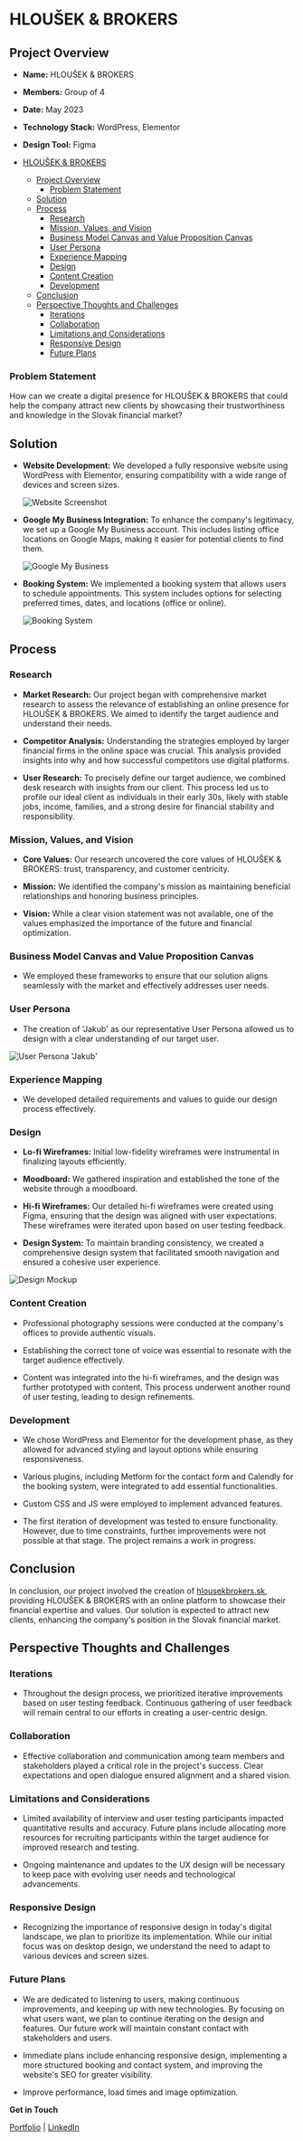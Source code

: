 # HLOUŠEK & BROKERS

## Project Overview

- **Name:** HLOUŠEK & BROKERS
- **Members:** Group of 4
- **Date:** May 2023
- **Technology Stack:** WordPress, Elementor
- **Design Tool:** Figma

- [HLOUŠEK \& BROKERS](#hloušek--brokers)
  - [Project Overview](#project-overview)
    - [Problem Statement](#problem-statement)
  - [Solution](#solution)
  - [Process](#process)
    - [Research](#research)
    - [Mission, Values, and Vision](#mission-values-and-vision)
    - [Business Model Canvas and Value Proposition Canvas](#business-model-canvas-and-value-proposition-canvas)
    - [User Persona](#user-persona)
    - [Experience Mapping](#experience-mapping)
    - [Design](#design)
    - [Content Creation](#content-creation)
    - [Development](#development)
  - [Conclusion](#conclusion)
  - [Perspective Thoughts and Challenges](#perspective-thoughts-and-challenges)
    - [Iterations](#iterations)
    - [Collaboration](#collaboration)
    - [Limitations and Considerations](#limitations-and-considerations)
    - [Responsive Design](#responsive-design)
    - [Future Plans](#future-plans)

### Problem Statement

How can we create a digital presence for HLOUŠEK & BROKERS that could help the company attract new clients by showcasing their trustworthiness and knowledge in the Slovak financial market?

## Solution

- **Website Development:** We developed a fully responsive website using WordPress with Elementor, ensuring compatibility with a wide range of devices and screen sizes.

  ![Website Screenshot](/images/mockups/Mockup_MacBook%20Pro%2016.png)

- **Google My Business Integration:** To enhance the company's legitimacy, we set up a Google My Business account. This includes listing office locations on Google Maps, making it easier for potential clients to find them.

  ![Google My Business](/images/screenshots/gmb.png)

- **Booking System:** We implemented a booking system that allows users to schedule appointments. This system includes options for selecting preferred times, dates, and locations (office or online).

  ![Booking System](/images/screenshots/booking.png)

## Process

### Research

- **Market Research:** Our project began with comprehensive market research to assess the relevance of establishing an online presence for HLOUŠEK & BROKERS. We aimed to identify the target audience and understand their needs.

- **Competitor Analysis:** Understanding the strategies employed by larger financial firms in the online space was crucial. This analysis provided insights into why and how successful competitors use digital platforms.

- **User Research:** To precisely define our target audience, we combined desk research with insights from our client. This process led us to profile our ideal client as individuals in their early 30s, likely with stable jobs, income, families, and a strong desire for financial stability and responsibility.

### Mission, Values, and Vision

- **Core Values:** Our research uncovered the core values of HLOUŠEK & BROKERS: trust, transparency, and customer centricity.

- **Mission:** We identified the company's mission as maintaining beneficial relationships and honoring business principles.

- **Vision:** While a clear vision statement was not available, one of the values emphasized the importance of the future and financial optimization.

### Business Model Canvas and Value Proposition Canvas

- We employed these frameworks to ensure that our solution aligns seamlessly with the market and effectively addresses user needs.

### User Persona

- The creation of 'Jakub' as our representative User Persona allowed us to design with a clear understanding of our target user.

![User Persona 'Jakub'](/images/screenshots/persona.png)

### Experience Mapping

- We developed detailed requirements and values to guide our design process effectively.

### Design

- **Lo-fi Wireframes:** Initial low-fidelity wireframes were instrumental in finalizing layouts efficiently.

- **Moodboard:** We gathered inspiration and established the tone of the website through a moodboard.

- **Hi-fi Wireframes:** Our detailed hi-fi wireframes were created using Figma, ensuring that the design was aligned with user expectations. These wireframes were iterated upon based on user testing feedback.

- **Design System:** To maintain branding consistency, we created a comprehensive design system that facilitated smooth navigation and ensured a cohesive user experience.

![Design Mockup](/images/screenshots/components.png)

### Content Creation

- Professional photography sessions were conducted at the company's offices to provide authentic visuals.

- Establishing the correct tone of voice was essential to resonate with the target audience effectively.

- Content was integrated into the hi-fi wireframes, and the design was further prototyped with content. This process underwent another round of user testing, leading to design refinements.

### Development

- We chose WordPress and Elementor for the development phase, as they allowed for advanced styling and layout options while ensuring responsiveness.

- Various plugins, including Metform for the contact form and Calendly for the booking system, were integrated to add essential functionalities.

- Custom CSS and JS were employed to implement advanced features.

- The first iteration of development was tested to ensure functionality. However, due to time constraints, further improvements were not possible at that stage. The project remains a work in progress.

## Conclusion

In conclusion, our project involved the creation of [hlousekbrokers.sk](https://www.hlousekbrokers.sk/), providing HLOUŠEK & BROKERS with an online platform to showcase their financial expertise and values. Our solution is expected to attract new clients, enhancing the company's position in the Slovak financial market.

## Perspective Thoughts and Challenges

### Iterations

- Throughout the design process, we prioritized iterative improvements based on user testing feedback. Continuous gathering of user feedback will remain central to our efforts in creating a user-centric design.

### Collaboration

- Effective collaboration and communication among team members and stakeholders played a critical role in the project's success. Clear expectations and open dialogue ensured alignment and a shared vision.

### Limitations and Considerations

- Limited availability of interview and user testing participants impacted quantitative results and accuracy. Future plans include allocating more resources for recruiting participants within the target audience for improved research and testing.

- Ongoing maintenance and updates to the UX design will be necessary to keep pace with evolving user needs and technological advancements.

### Responsive Design

- Recognizing the importance of responsive design in today's digital landscape, we plan to prioritize its implementation. While our initial focus was on desktop design, we understand the need to adapt to various devices and screen sizes.

### Future Plans

- We are dedicated to listening to users, making continuous improvements, and keeping up with new technologies. By focusing on what users want, we plan to continue iterating on the design and features. Our future work will maintain constant contact with stakeholders and users.

- Immediate plans include enhancing responsive design, implementing a more structured booking and contact system, and improving the website's SEO for greater visibility.

- Improve performance, load times and image optimization.

**Get in Touch**

[Portfolio](https://www.papaniap.dk) | [LinkedIn](https://www.linkedin.com/in/papaniap/)
